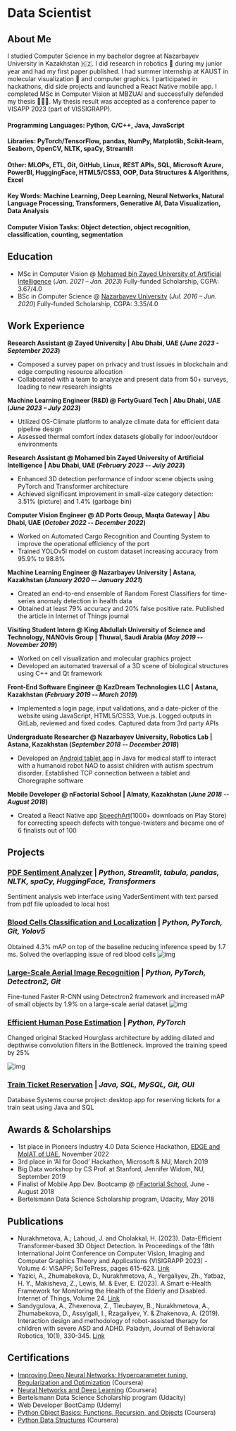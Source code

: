 # Data Scientist

## About Me
I studied Computer Science in my bachelor degree at Nazarbayev University in Kazakhstan 🇰🇿. I did research in robotics 🤖 during my junior year and had my first paper published. I had summer internship at KAUST in molecular visualization 🧬 and computer graphics. I participated in hackathons, did side projects and launched a React Native mobile app.  I completed MSc in Computer Vision at MBZUAI and successfully defended my thesis 👩🏻‍🎓. My thesis result was accepted as a conference paper to VISAPP 2023 (part of VISSIGRAPP).

#### Programming Languages: Python, C/C++, Java, JavaScript
#### Libraries: PyTorch/TensorFlow, pandas, NumPy, Matplotlib, Scikit-learn, Seaborn, OpenCV, NLTK, spaCy, Streamlit
#### Other: MLOPs, ETL, Git, GitHub, Linux, REST APIs, SQL, Microsoft Azure, PowerBI, HuggingFace, HTML5/CSS3, OOP, Data Structures & Algorithms, Excel
#### Key Words: Machine Learning, Deep Learning, Neural Networks, Natural Language Processing, Transformers, Generative AI, Data Visualization, Data Analysis
#### Computer Vision Tasks: Object detection, object recognition, classification, counting, segmentation

## Education
- MSc in Computer Vision @ [Mohamed bin Zayed University of Artificial Intelligence](https://mbzuai.ac.ae)  (_Jan. 2021 – Jan. 2023_)
  Fully-funded Scholarship, CGPA: 3.67/4.0  
- BSc in Computer Science @ [Nazarbayev University](https://nu.edu.kz) (_Jul. 2016 – Jun. 2020_)
  Fully-funded Scholarship, CGPA: 3.35/4.0 

## Work Experience
**Research Assistant @ Zayed University | Abu Dhabi, UAE (_June 2023 - September 2023_)** 
- Composed a survey paper on privacy and trust issues in blockchain and edge computing resource allocation
- Collaborated with a team to analyze and present data from 50+ surveys, leading to new research insights

**Machine Learning Engineer (R&D) @ FortyGuard Tech | Abu Dhabi, UAE (_June 2023 – July 2023_)**
- Utilized OS-Climate platform to analyze climate data for efficient data pipeline design
- Assessed thermal comfort index datasets globally for indoor/outdoor environments

**Research Assistant @ Mohamed bin Zayed University of Artificial Intelligence | Abu Dhabi, UAE (_February 2023 -- July 2023_)**
- Enhanced 3D detection performance of indoor scene objects using PyTorch and Transformer architecture
- Achieved significant improvement in small-size category detection: 3.51% (picture) and 1.4% (garbage bin)

**Computer Vision Engineer @ AD Ports Group, Maqta Gateway | Abu Dhabi, UAE (_October 2022 -- December 2022_)**
- Worked on Automated Cargo Recognition and Counting System to improve the operational efficiency of the port
- Trained YOLOv5l model on custom dataset increasing accuracy from 95.9% to 98.8%

**Machine Learning Engineer @ Nazarbayev University | Astana, Kazakhstan (_January 2020 -- January 2021_)**
- Created an end-to-end ensemble of Random Forest Classifiers for time-series anomaly detection in health data
- Obtained at least 79\% accuracy and 20\% false positive rate. Published the article in Internet of Things journal

**Visiting Student Intern @ King Abdullah University of Science and Technology, NANOvis Group | Thuwal, Saudi Arabia (_May 2019 -- November 2019_)**
- Worked on cell visualization and molecular graphics project
- Developed an automated traversal of a 3D scene of biological structures using C++ and Qt framework

**Front-End Software Engineer @ KazDream Technologies LLC | Astana, Kazakhstan (_February 2019 -- March 2019_)**
- Implemented a login page, input validations, and a date-picker of the website using JavaScript, HTML5/CSS3, Vue.js. Logged outputs in GitLab, reviewed and fixed codes. Captured data from 3rd party APIs

**Undergraduate Researcher @ Nazarbayev University, Robotics Lab | Astana, Kazakhstan (_September 2018 -- December 2018_)**
- Developed an [Android tablet app](https://github.com/Aydana1/Android_App_Nao_RemoteControl) in Java for medical staff to interact with a humanoid robot NAO to assist children with autism spectrum disorder. Established TCP connection between a tablet and  Choregraphe software

**Mobile Developer @ nFactorial School | Almaty, Kazakhstan (_June 2018 -- August 2018_)**
- Created a React Native app [SpeechArt](https://github.com/Aydana1/SpeechArt)(1000+ downloads on Play Store) for correcting speech defects with tongue-twisters and became one of 6 finalists out of 100

## Projects
### [PDF Sentiment Analyzer](https://github.com/Aydana1/NLP_Sentiment_analysis) | _Python, Streamlit, tabula, pandas, NLTK, spaCy, HuggingFace, Transformers_

Sentiment analysis web interface using VaderSentiment with text parsed from pdf file uploaded to local host 

### [Blood Cells Classification and Localization](https://github.com/Aydana1/Enhancing_YOLOv5l) | _Python, PyTorch, Git, Yolov5_

Obtained 4.3% mAP on top of the baseline reducing inference speed by 1.7 ms. Solved the overlapping issue of red blood cells 
![img](assets/img/yolo_vs_base.png)

### [Large-Scale Aerial Image Recognition](https://drive.google.com/file/d/1v2-A-zfaRUac3rxw5UuM6IUqNB0qE0c7/view?usp=sharing) | _Python, PyTorch, Detectron2, Git_

Fine-tuned Faster R-CNN using Detectron2 framework and increased mAP of small objects by 1.9\% on a large-scale aerial dataset
![img](assets/img/faster-rcnn.png)

### [Efficient Human Pose Estimation](https://mbzuaiac-my.sharepoint.com/:p:/g/personal/fatima_albreiki_mbzuai_ac_ae/ET2Fa51ZLStCgRFH_NYfdbgB2Uoqm2YxpkeXx-cd8_rvng?e=lqwldkhttps://github.com/Aydana1/TrainTicketing) | _Python, PyTorch_ 

Changed original Stacked Hourglass architecture by adding dilated and depthwise convolution filters in the Bottleneck. Improved the training speed by 25%

![img](assets/img/pose-est.png)

### [Train Ticket Reservation](https://github.com/Aydana1/TrainTicketing) | _Java, SQL, MySQL, Git, GUI_

Database Systems course project: desktop app for reserving tickets for a train seat using Java and SQL

## Awards & Scholarships
- 1st place in Pioneers Industry 4.0 Data Science Hackathon, [EDGE and MoIAT of UAE](https://edgegroup.ae/news/ministry-industry-and-advanced-technology-and-edge-launch-pioneers-40-hackathon-series-advance), November 2022
- 3rd place in ‘AI for Good’ Hackathon, Microsoft & NU, March 2019
- Big Data workshop by CS Prof. at Stanford, Jennifer Widom, NU, September 2019
- Finalist of Mobile App Dev. Bootcamp @ [nFactorial School](https://www.nfactorial.school/), June - August 2018
- Bertelsmann Data Science Scholarship program, Udacity, May 2018

## Publications
- Nurakhmetova, A.; Lahoud, J. and Cholakkal, H. (2023). Data-Efficient Transformer-based 3D Object Detection. In Proceedings of the 18th International Joint Conference on Computer Vision, Imaging and Computer Graphics Theory and Applications (VISIGRAPP 2023) - Volume 4: VISAPP; SciTePress, pages 615-623. [Link](https://doi.org/10.5220/0011673200003417)
- Yazici, A., Zhumabekova, D., Nurakhmetova, A., Yergaliyev, Zh., Yatbaz, H. Y.,  Makisheva, Z., Lewis, M. & Ever, E. (2023). A Smart e-Health Framework for Monitoring the Health of the Elderly and Disabled. Internet of Things, Volume 24. [Link](https://doi.org/10.1016/j.iot.2023.100971)
- Sandygulova, A., Zhexenova, Z., Tleubayev, B., Nurakhmetova, A., Zhumabekova, D., Assylgali, I., Rzagaliyev, Y. \& Zhakenova, A. (2019). Interaction design and methodology of robot-assisted therapy for children with severe ASD and ADHD. Paladyn, Journal of Behavioral Robotics, 10(1), 330-345. [Link](https://doi.org/10.1515/pjbr-2019-0027)

## Certifications
- [Improving Deep Neural Networks: Hyperparameter tuning, Regularization and Optimization](https://www.coursera.org/account/accomplishments/verify/9MB8V8BM8FKL) (Coursera)
- [Neural Networks and Deep Learning](https://coursera.org/share/fdb61da55276c3e9bcf31bdda4d48f2f) (Coursera)
- Bertelsmann Data Science Scholarship program (Udacity)
- Web Developer BootCamp (Udemy)
- [Python Object Basics: Functions, Recursion, and Objects](https://coursera.org/share/c445d5a4b433433c97d3fa10d85d1abf) (Coursera)
- [Python Data Structures](https://coursera.org/share/20e0d86355ac4bb3ec6465512e623d8f) (Coursera)

